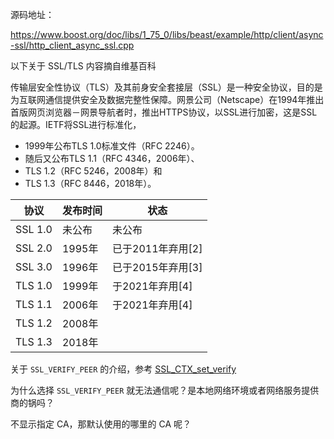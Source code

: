 源码地址：

https://www.boost.org/doc/libs/1_75_0/libs/beast/example/http/client/async-ssl/http_client_async_ssl.cpp

以下关于 SSL/TLS 内容摘自维基百科

传输层安全性协议（TLS）及其前身安全套接层（SSL）是一种安全协议，目的是为互联网通信提供安全及数据完整性保障。网景公司（Netscape）在1994年推出首版网页浏览器－网景导航者时，推出HTTPS协议，以SSL进行加密，这是SSL的起源。IETF将SSL进行标准化，

- 1999年公布TLS 1.0标准文件（RFC 2246）。
- 随后又公布TLS 1.1（RFC 4346，2006年）、
- TLS 1.2（RFC 5246，2008年）和
- TLS 1.3（RFC 8446，2018年）。

| 协议	|发布时间	    |状态|
|------|--------------|-----------|
| SSL 1.0	|未公布	|未公布|
| SSL 2.0	|1995年	|已于2011年弃用[2]|
| SSL 3.0	|1996年	|已于2015年弃用[3]|
| TLS 1.0	|1999年	|于2021年弃用[4]  |
| TLS 1.1	|2006年	|于2021年弃用[4]  |
| TLS 1.2	|2008年	|                |
| TLS 1.3	|2018年	|                |


关于 `SSL_VERIFY_PEER` 的介绍，参考 [SSL_CTX_set_verify](https://www.openssl.org/docs/man1.0.2/man3/SSL_CTX_set_verify.html)

为什么选择 `SSL_VERIFY_PEER` 就无法通信呢？是本地网络环境或者网络服务提供商的锅吗？

不显示指定 CA，那默认使用的哪里的 CA 呢？